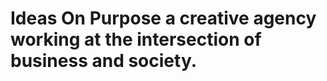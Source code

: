 # <a name="readme" />Ideas On Purpose a creative agency working at the intersection of business and society.
